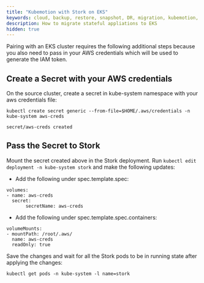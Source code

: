 ```yaml
---
title: "Kubemotion with Stork on EKS"
keywords: cloud, backup, restore, snapshot, DR, migration, kubemotion, eks
description: How to migrate stateful appliations to EKS
hidden: true
---
```


Pairing with an EKS cluster requires the following additional steps because you
also need to pass in your AWS credentials which will be used to generate the IAM token.

## Create a Secret with your AWS credentials
On the source cluster, create a secret in kube-system namespace with your aws credentials
file:

```text
kubectl create secret generic --from-file=$HOME/.aws/credentials -n  kube-system aws-creds
```

```output
secret/aws-creds created
```

## Pass the Secret to Stork
Mount the secret created above in the Stork deployment. Run `kubectl edit deployment -n kube-system stork` and make the following updates:

* Add the following under spec.template.spec:

```text
volumes:
- name: aws-creds
  secret:
       secretName: aws-creds
```

* Add the following under spec.template.spec.containers:

```text
volumeMounts:
- mountPath: /root/.aws/
  name: aws-creds
  readOnly: true
```

Save the changes and wait for all the Stork pods to be in running state after applying the
changes:

```text
kubectl get pods -n kube-system -l name=stork
```
